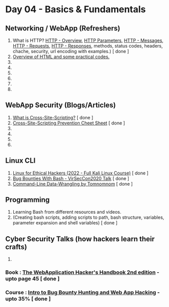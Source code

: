 # Day 04 - Basics & Fundamentals

## Networking / WebApp (Refreshers)
  1. What is HTTP? [HTTP - Overview](https://www.tutorialspoint.com/http/http_overview.htm), [HTTP Parameters](https://www.tutorialspoint.com/http/http_parameters.htm), [HTTP - Messages](https://www.tutorialspoint.com/http/http_messages.htm), [HTTP - Requests](https://www.tutorialspoint.com/http/http_requests.htm), [HTTP - Responses](), methods, status codes, headers, chache, security, url encoding with examples.) [ done ]
  2. [Overview of HTML and some practical codes.](https://www.w3schools.com/whatis/whatis_html.asp)
  3. 
  4. 
  5. 
  6. 
  7. 
  8. 

## WebApp Security (Blogs/Articles)
  1. [What is Cross-Site-Scripting?](https://owasp.org/www-community/attacks/xss/) [ done ]
  2. [Cross-Site-Scripting Prevention Cheet Sheet](https://cheatsheetseries.owasp.org/cheatsheets/Cross_Site_Scripting_Prevention_Cheat_Sheet.html) [ done ]
  3. 
  4. 
  5. 
  6. 

## Linux CLI
  1. [Linux for Ethical Hackers (2022 - Full Kali Linux Course)](https://www.youtube.com/watch?v=U1w4T03B30I) [ done ]
  2. [Bug Bounties With Bash - VirSecCon2020 Talk](https://www.youtube.com/watch?v=s9w0KutMorE) [ done ]
  3. [Command-Line Data-Wrangling by Tomnomnom](https://www.youtube.com/watch?v=QSq-aYYQpro) [ done ]

## Programming
  1. Learning Bash from different resources and videos.
  2. (Creating bash scripts, adding scripts to path, bash structure, variables, parameter expansion and shell variables) [ done ]

## Cyber Security Talks (how hackers learn their crafts)
  1. 

### Book : [The WebApplication Hacker's Handbook 2nd edition](https://edu.anarcho-copy.org/Against%20Security%20-%20Self%20Security/Dafydd%20Stuttard,%20Marcus%20Pinto%20-%20The%20web%20application%20hacker's%20handbook_%20finding%20and%20exploiting%20security%20flaws-Wiley%20(2011).pdf) - upto page 45 [ done ]
### Course : [Intro to Bug Bounty Hunting and Web App Hacking](https://www.udemy.com/course/intro-to-bug-bounty-by-nahamsec/) - upto 35% [ done ]
